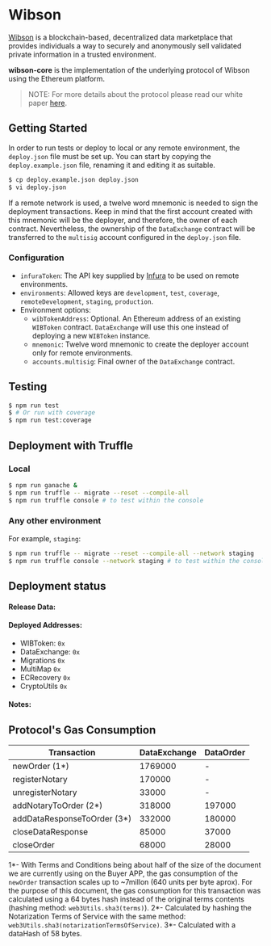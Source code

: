 # Wibson
[Wibson](https://wibson.org/) is a blockchain-based, decentralized data marketplace that provides individuals a way to securely and anonymously sell validated private information in a trusted environment.

**wibson-core** is the implementation of the underlying protocol of Wibson using the Ethereum platform.

> NOTE: For more details about the protocol please read our white paper [here](https://wibson.org/).

## Getting Started
In order to run tests or deploy to local or any remote environment, the `deploy.json` file must be set up.
You can start by copying the `deploy.example.json` file, renaming it and editing it as suitable.

```bash
$ cp deploy.example.json deploy.json
$ vi deploy.json
```

If a remote network is used, a twelve word mnemonic is needed to sign the deployment transactions. Keep in mind that
the first account created with this mnemonic will be the deployer, and therefore, the owner of each contract.
Nevertheless, the ownership of the `DataExchange` contract will be transferred to the `multisig` account
configured in the `deploy.json` file.

### Configuration
* `infuraToken`: The API key supplied by [Infura](https://infura.io/) to be used on remote environments.
* `environments`: Allowed keys are `development`, `test`, `coverage`, `remoteDevelopment`, `staging`, `production`.
* Environment options:
    * `wibTokenAddress`: Optional. An Ethereum address of an existing `WIBToken` contract. `DataExchange` will use this
one instead of deploying a new `WIBToken` instance.
    * `mnemonic`: Twelve word mnemonic to create the deployer account only for remote environments.
    * `accounts.multisig`: Final owner of the `DataExchange` contract.

## Testing
```bash
$ npm run test
$ # Or run with coverage
$ npm run test:coverage
```

## Deployment with Truffle
### Local
```bash
$ npm run ganache &
$ npm run truffle -- migrate --reset --compile-all
$ npm run truffle console # to test within the console
```

### Any other environment
For example, `staging`:
```bash
$ npm run truffle -- migrate --reset --compile-all --network staging
$ npm run truffle console --network staging # to test within the console
```

## Deployment status

#### Release Data:
#### Deployed Addresses:

-   WIBToken: `0x`
-   DataExchange: `0x`
-   Migrations `0x`
-   MultiMap `0x`
-   ECRecovery `0x`
-   CryptoUtils `0x`

#### Notes:

## Protocol's Gas Consumption

| Transaction                  | DataExchange | DataOrder |
| ---------------------------- | ------------ | --------- |
| newOrder (1\*)               | 1769000      | -         |
| registerNotary               | 170000       | -         |
| unregisterNotary             | 33000        | -         |
| addNotaryToOrder (2\*)       | 318000       | 197000    |
| addDataResponseToOrder (3\*) | 332000       | 180000    |
| closeDataResponse            | 85000        | 37000     |
| closeOrder                   | 68000        | 28000     |

1\*- With Terms and Conditions being about half of the size of the document we are currently using on the Buyer APP, the gas consumption of the `newOrder` transaction scales up to ~7millon (640 units per byte aprox). For the purpose of this document, the gas consumption for this transaction was calculated using a 64 bytes hash instead of the original terms contents (hashing method: `web3Utils.sha3(terms)`).
2\*- Calculated by hashing the Notarization Terms of Service with the same method: `web3Utils.sha3(notarizationTermsOfService)`.
3\*- Calculated with a dataHash of 58 bytes.
